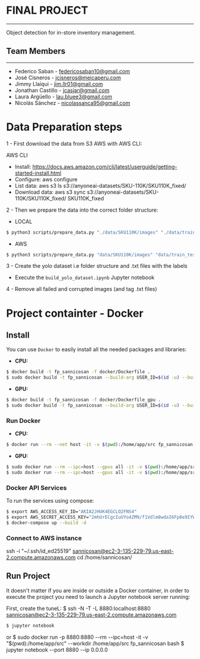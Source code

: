 # FINAL PROJECT
---------------------------------------------------
  Object detection for in-store inventory management.

## Team Members
---------------------------------------------------
  + Federico Saban - federicosaban10@gmail.com
  + José Cisneros - jcisneros@meicaperu.com
  + Jimmy Llaiqui - jim.llr01@gmail.com
  + Jonathan Castillo - jcasjar@gmail.com
  + Laura Argüello  - lau.bluee3@gmail.com
  + Nicolás Sánchez - nicolassanca95@gmail.com


# Data Preparation steps

1 - First download the data from S3 AWS with AWS CLI:

AWS CLI
- Install: https://docs.aws.amazon.com/cli/latest/userguide/getting-started-install.html
- Configure: aws configure
- List data: aws s3 ls s3://anyoneai-datasets/SKU-110K/SKU110K_fixed/
- Download data: aws s3 sync s3://anyoneai-datasets/SKU-110K/SKU110K_fixed/ SKU110K_fixed

2 - Then we prepare the data into the correct folder structure: 

- LOCAL
```bash 
$ python3 scripts/prepare_data.py "./data/SKU110K/images" "./data/train_test_SKU"
```
- AWS
```bash 
$ python3 scripts/prepare_data.py "data/SKU110K/images" "data/train_test_SKU"
```

3 - Create the yolo dataset i.e folder structure and .txt files with the labels
- Execute the `build_yolo_dataset.ipynb` Jupyter notebook 

4 - Remove all failed and corrupted images (and tag .txt files)



# Project containter - Docker

## Install

You can use `Docker` to easily install all the needed packages and libraries:

- **CPU:**

```bash
$ docker build -t fp_sannicosan -f docker/Dockerfile .
$ sudo docker build -t fp_sannicosan --build-arg USER_ID=$(id -u) --build-arg GROUP_ID=$(id -g) -f docker/Dockerfile . #fp_sannicosan on AWS
```

- **GPU:**

```bash
$ docker build -t fp_sannicosan -f docker/Dockerfile_gpu .
$ sudo docker build -t fp_sannicosan --build-arg USER_ID=$(id -u) --build-arg GROUP_ID=$(id -g) -f docker/Dockerfile_gpu .  # on AWS
```

### Run Docker

- **CPU:**
```bash
$ docker run --rm --net host -it -v $(pwd):/home/app/src fp_sannicosan bash
```
- **GPU:**
```bash
$ sudo docker run --rm --ipc=host --gpus all -it -v $(pwd):/home/app/src --workdir /home/app/src fp_sannicosan 
$ sudo docker run --rm --ipc=host --gpus all -it -v $(pwd):/home/app/src --workdir /home/app/src fp_sannicosan  # on AWS
```
### Docker API Services

To run the services using compose:

```bash
$ export AWS_ACCESS_KEY_ID="AKIA2JHUK4EGCLO2FNS4"
$ export AWS_SECRET_ACCESS_KEY="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"
$ docker-compose up --build -d
```
### Connect to AWS instance
ssh -i "~/.ssh/id_ed25519" sannicosan@ec2-3-135-229-79.us-east-2.compute.amazonaws.com
cd /home/sannicosan/


## Run Project

It doesn't matter if you are inside or outside a Docker container, in order to execute the project you need to launch a Jupyter notebook server running:

First, create the tuneL:
$  ssh -N -T -L 8880:localhost:8880 sannicosan@ec2-3-135-229-79.us-east-2.compute.amazonaws.com

```bash
$ jupyter notebook
```
or
$ sudo docker run -p 8880:8880 --rm --ipc=host -it -v "$(pwd):/home/app/src" --workdir /home/app/src fp_sannicosan bash 
$ jupyter notebook --port 8880 --ip 0.0.0.0


